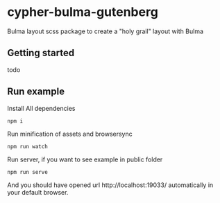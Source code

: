 # cypher-bulma-gutenberg
Bulma layout scss package to create a "holy grail" layout with Bulma  

## Getting started
todo

## Run example

Install All dependencies
```
npm i
```

Run minification of assets and browsersync
```
npm run watch
```

Run server, if you want to see example in public folder
```
npm run serve
```
And you should have opened url http://localhost:19033/ automatically in your default browser.
